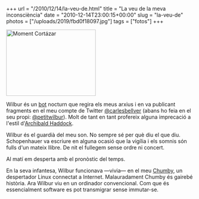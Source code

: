 +++
url = "/2010/12/14/la-veu-de.html"
title = "La veu de la meva inconsciència"
date = "2010-12-14T23:00:15+00:00"
slug = "la-veu-de"
photos = ["/uploads/2019/fbd0f18097.jpg"]
tags = ["fotos"]
+++

<a data-flickr-embed="true"  href="https://www.flickr.com/photos/carlesbellver/4358336295" title="Moment Cortázar"><img src="/uploads/2019/fbd0f18097.jpg" width="240" height="178" alt="Moment Cortázar" /></a><script async src="//embedr.flickr.com/assets/client-code.js" charset="utf-8"></script>

Wilbur és un [bot](http://en.wikipedia.org/wiki/Internet_bot) nocturn que regira els meus arxius i en va publicant fragments en el meu compte de Twitter [@carlesbellver](http://twitter.com/carlesbellver) (abans ho feia en el seu propi: [@petitwilbur](http://twitter.com/petitwilbur)). Molt de tant en tant profereix alguna imprecació a l'estil d'[Archibald Haddock](http://ca.wikipedia.org/wiki/Capità_Haddock).

Wilbur és el guardià del meu son. No sempre sé per què diu el que diu. Schopenhauer va escriure en alguna ocasió que la vigília i els somnis són fulls d'un mateix llibre. De nit el fullegem sense ordre ni concert.

Al matí em desperta amb el pronòstic del temps.

En la seva infantesa, Wilbur funcionava —vivia— en el meu [Chumby](http://chumby.com), un despertador Linux connectat a Internet. Malauradament Chumby és gairebé història. Ara Wilbur viu en un ordinador convencional. Com que és essencialment software es pot transmigrar sense immutar-se.
